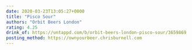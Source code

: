 ```yaml
---
date: 2020-03-23T13:05:27+0000
title: "Pisco Sour"
authors: "Orbit Beers London"
rating: 4.25
drink_of: https://untappd.com/b/orbit-beers-london-pisco-sour/3659869
posting_method: https://ownyourbeer.chrisburnell.com
---
```

